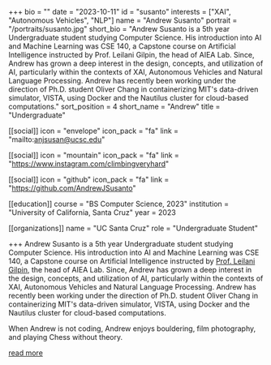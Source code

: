 +++
bio = ""
date = "2023-10-11"
id = "susanto"
interests = ["XAI", "Autonomous Vehicles", "NLP"]
name = "Andrew Susanto"
portrait = "/portraits/susanto.jpg"
short_bio = "Andrew Susanto is a 5th year Undergraduate student studying Computer Science. His introduction into AI and Machine Learning was CSE 140, a Capstone course on Artificial Intelligence instructed by Prof. Leilani Gilpin, the head of AIEA Lab. Since, Andrew has grown a deep interest in the design, concepts, and utilization of AI, particularly within the contexts of XAI, Autonomous Vehicles and Natural Language Processing. Andrew has recently been working under the direction of Ph.D. student Oliver Chang in containerizing MIT's data-driven simulator, VISTA, using Docker and the Nautilus cluster for cloud-based computations."
sort_position = 4
short_name = "Andrew"
title = "Undergraduate"

[[social]]
    icon = "envelope"
    icon_pack = "fa"
    link = "mailto:anjsusan@ucsc.edu"

[[social]]
    icon = "mountain"
    icon_pack = "fa"
    link = "https://www.instagram.com/climbingveryhard"

[[social]]
    icon = "github"
    icon_pack = "fa"
    link = "https://github.com/AndrewJSusanto"

[[education]]
    course = "BS Computer Science, 2023"
    institution = "University of California, Santa Cruz"
    year = 2023
    
[[organizations]]
    name = "UC Santa Cruz"
    role = "Undergraduate Student"

+++
Andrew Susanto is a 5th year Undergraduate student studying Computer Science. His introduction into AI and Machine Learning was CSE 140, a Capstone course on Artificial Intelligence instructed by [Prof. Leilani Gilpin](../leilani/), the head of AIEA Lab. Since, Andrew has grown a deep interest in the design, concepts, and utilization of AI, particularly within the contexts of XAI, Autonomous Vehicles and Natural Language Processing. Andrew has recently been working under the direction of Ph.D. student Oliver Chang in containerizing MIT's data-driven simulator, VISTA, using Docker and the Nautilus cluster for cloud-based computations.

When Andrew is not coding, Andrew enjoys bouldering, film photography, and playing Chess without theory.

[read more](https://www.linkedin.com/in/andrew-susanto-691a83204/)

<!-- You can write $\LaTeX$ and *Markdown* here.

# Minyae adgnoscitque fugiebat parentis ausum superos huius

## Ait erili meruisse iactatis omnibus erat

Lorem markdownum natis, ipsi ipsi aut relictus saxo comitantibus aegro amori
verba fugisse **mira mortisque leones**! Prior sui liquidissimus leve
properandum totidem studio, refert *magno*, me quibus. Sternitur discordia
summaque, si deus in undam et vulnere dirusque est felices pallam miserere
curvamine comites. Tegumenque decipit suis, poscitur una dea sumus adnuerant,
gerebat est edam plura. Armigerae Cyllenius freti vaga adeunda, rura undas,
equarum ubi non laetoque pice.

> Ultusque saltem crimine palluit virgineos deum nec pectusque oculis [que quos
> lactea](http://habenas.com/.php) quae? Animus feriendus ductae! *Theron* sua
> amans, est nulla cadavera, aquarum servavit quoque missus, hac texit videre,
> valuere est erant? -->

